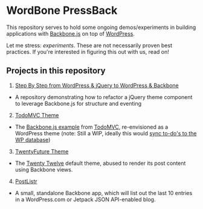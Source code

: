 # WordBone PressBack

This repository serves to hold some ongoing demos/experiments in building applications with [Backbone.js](http://backbonejs.org) on top of [WordPress](http://wordpress.org).

Let me stress: *experiments*. These are not necessarily proven best practices. If you're interested in figuring this out with us, read on!

## Projects in this repository

1. [Step By Step from WordPress & jQuery to WordPress & Backbone](https://github.com/kadamwhite/wcchi-demo#readme)
  * A repository demonstrating how to refactor a jQuery theme component to leverage Backbone.js for structure and eventing
2. [TodoMVC Theme](TodoMVC)
  * The [Backbone.js example](http://todomvc.com/architecture-examples/backbone/) from [TodoMVC](http://todomvc.com), re-envisioned as a WordPress theme (note: Still a WIP, ideally this would [sync to-do's to the WP database](https://github.com/kadamwhite/wordbone-pressback/issues/1))
3. [TwentyFuture Theme](TwentyFuture)
  * The [Twenty Twelve](http://twentytwelvedemo.wordpress.com/) default theme, abused to render its post content using Backbone views.
4. [PostListr](PostListr)
  * A small, standalone Backbone app, which will list out the last 10 entries in a WordPress.com or Jetpack JSON API-enabled blog.
